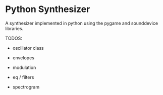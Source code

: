 # Python Synthesizer
 
A synthesizer implemented in python using the pygame and sounddevice libraries.

TODOS:
- oscillator class
- envelopes

- modulation
- eq / filters
- spectrogram
